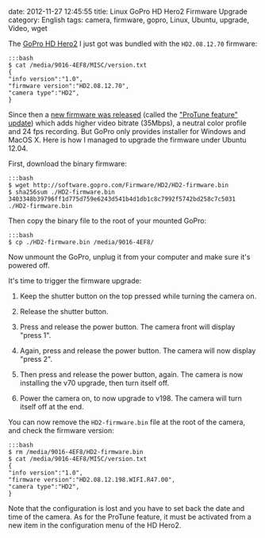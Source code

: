 date: 2012-11-27 12:45:55
title: Linux GoPro HD Hero2 Firmware Upgrade
category: English
tags: camera, firmware, gopro, Linux, Ubuntu, upgrade, Video, wget

The [GoPro HD Hero2](http://amzn.com/B005WY3TI4/?tag=kevideld-20) I just got was bundled with the `HD2.08.12.70` firmware:



    :::bash
    $ cat /media/9016-4EF8/MISC/version.txt
    {
    "info version":"1.0",
    "firmware version":"HD2.08.12.70",
    "camera type":"HD2",
    }

Since then a [new firmware was released](http://gopro.com/support/hd-hero2-firmware-update/) (called the ["ProTune feature" update](http://gopro.com/software-app/cineform-studio/)) which adds higher video bitrate (35Mbps), a neutral color profile and 24 fps recording. But GoPro only provides installer for Windows and MacOS X. Here is how I managed to upgrade the firmware under Ubuntu 12.04.

First, download the binary firmware:

    :::bash
    $ wget http://software.gopro.com/Firmware/HD2/HD2-firmware.bin
    $ sha256sum ./HD2-firmware.bin
    3403348b39796ff1d775d759e6243d541b4d1db1c8c7992f5742bd258c7c5031  ./HD2-firmware.bin

Then copy the binary file to the root of your mounted GoPro:

    :::bash
    $ cp ./HD2-firmware.bin /media/9016-4EF8/

Now unmount the GoPro, unplug it from your computer and make sure it's powered off.

It's time to trigger the firmware upgrade:

  1. Keep the shutter button on the top pressed while turning the camera on.

  2. Release the shutter button.

  3. Press and release the power button. The camera front will display "press 1".

  4. Again, press and release the power button. The camera will now display "press 2".

  5. Then press and release the power button, again. The camera is now installing the v70 upgrade, then turn itself off.

  6. Power the camera on, to now upgrade to v198. The camera will turn itself off at the end.

You can now remove the `HD2-firmware.bin` file at the root of the camera, and check the firmware version:

    :::bash
    $ rm /media/9016-4EF8/HD2-firmware.bin
    $ cat /media/9016-4EF8/MISC/version.txt
    {
    "info version":"1.0",
    "firmware version":"HD2.08.12.198.WIFI.R47.00",
    "camera type":"HD2",
    }

Note that the configuration is lost and you have to set back the date and time of the camera. As for the ProTune feature, it must be activated from a new item in the configuration menu of the HD Hero2.
